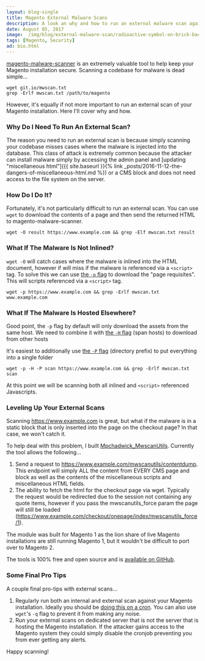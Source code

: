 ```yaml
---
layout: blog-single
title: Magento External Malware Scans
description: A look an why and how to run an external malware scan against a Magento installation
date: August 05, 2017
image:  /img/blog/external-malware-scan/radioactive-symbol-on-brick-background.jpg
tags: [Magento, Security]
ad: bio.html
---
```


[magento-malware-scanner](https://github.com/gwillem/magento-malware-scanner) is an extremely valuable tool to help keep your Magento installation secure. Scanning a codebase for malware is dead simple...

```
wget git.io/mwscan.txt
grep -Erlf mwscan.txt /path/to/magento
```

However, it's equally if not more important to run an external scan of your Magento installation. Here I'll cover why and how.

<!-- excerpt_separator -->

### Why Do I Need To Run An External Scan?

The reason you need to run an external scan is because simply scanning your codebase misses cases where the malware is injected into the database. This class of attack is extremely common because the attacker can install malware simply by accessing the admin panel and [updating "miscellaneous html"]({{ site.baseurl }}{% link _posts/2016-11-12-the-dangers-of-miscellaneous-html.md %}) or a CMS block and does not need access to the file system on the server.

### How Do I Do It?

Fortunately, it's not particularly difficult to run an external scan. You can use `wget` to download the contents of a page and then send the returned HTML to magento-malware-scanner.

```
wget -O result https://www.example.com && grep -Elf mwscan.txt result
```

### What If The Malware Is Not Inlined?

`wget -O` will catch cases where the malware is inlined into the HTML document, however if will miss if the malware is referenced via a `<script>` tag. To solve this we can use [the `-p` flag](https://www.gnu.org/software/wget/manual/html_node/Recursive-Retrieval-Options.html) to download the "page requisites". This will scripts referenced via a `<script>` tag.

```
wget -p https://www.example.com && grep -Erlf mwscan.txt www.example.com
```

### What If The Malware Is Hosted Elsewhere?

Good point, the `-p` flag by default will only download the assets from the same host. We need to combine it with [the `-H` flag](https://www.gnu.org/software/wget/manual/html_node/Spanning-Hosts.html) (span hosts) to download from other hosts

It's easiest to additionally use [the `-P` flag](https://www.gnu.org/software/wget/manual/html_node/Directory-Options.html) (directory prefix) to put everything into a single folder

```
wget -p -H -P scan https://www.example.com && grep -Erlf mwscan.txt scan
```

At this point we will be scanning both all inlined and `<script>` referenced Javascripts.

### Leveling Up Your External Scans

Scanning https://www.example.com is great, but what if the malware is in a static block that is only inserted into the page on the checkout page? In that case, we won't catch it. 

To help deal with this problem, I built [Mpchadwick_MwscanUtils](https://github.com/mpchadwick/Mpchadwick_MwscanUtils). Currently the tool allows the following...

1. Send a request to https://www.example.com/mwscanutils/contentdump. This endpoint will simply ALL the content from EVERY CMS page and block as well as the contents of the miscellaneous scripts and miscellaneous HTML fields.
2. The ability to fetch the html for the checkout page via wget. Typically the request would be redirected due to the session not containing any quote items, however if you pass the mwscanutils_force param the page will still be loaded (https://www.example.com/checkout/onepage/index/mwscanutils_force/1).

The module was built for Magento 1 as the lion share of live Magento installations are still running Magento 1, but it wouldn't be difficult to port over to Magento 2.

The tools is 100% free and open source and is [available on GitHub](https://github.com/mpchadwick/Mpchadwick_MwscanUtils).

### Some Final Pro Tips

A couple final pro-tips with external scans...

1. Regularly run both an internal and external scan against your Magento installation. Ideally you should be [doing this on a cron](https://github.com/gwillem/magento-malware-scanner/blob/master/docs/usage.md#running-from-cron). You can also use `wget`'s `-q` flag to prevent it from making any noise. 
2. Run your external scans on dedicated server that is not the server that is hosting the Magento installation. If the attacker gains access to the Magento system they could simply disable the cronjob preventing you from ever getting any alerts.

Happy scanning!

